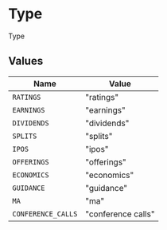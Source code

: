 # Type

Type


## Values

| Name               | Value              |
| ------------------ | ------------------ |
| `RATINGS`          | "ratings"          |
| `EARNINGS`         | "earnings"         |
| `DIVIDENDS`        | "dividends"        |
| `SPLITS`           | "splits"           |
| `IPOS`             | "ipos"             |
| `OFFERINGS`        | "offerings"        |
| `ECONOMICS`        | "economics"        |
| `GUIDANCE`         | "guidance"         |
| `MA`               | "ma"               |
| `CONFERENCE_CALLS` | "conference calls" |